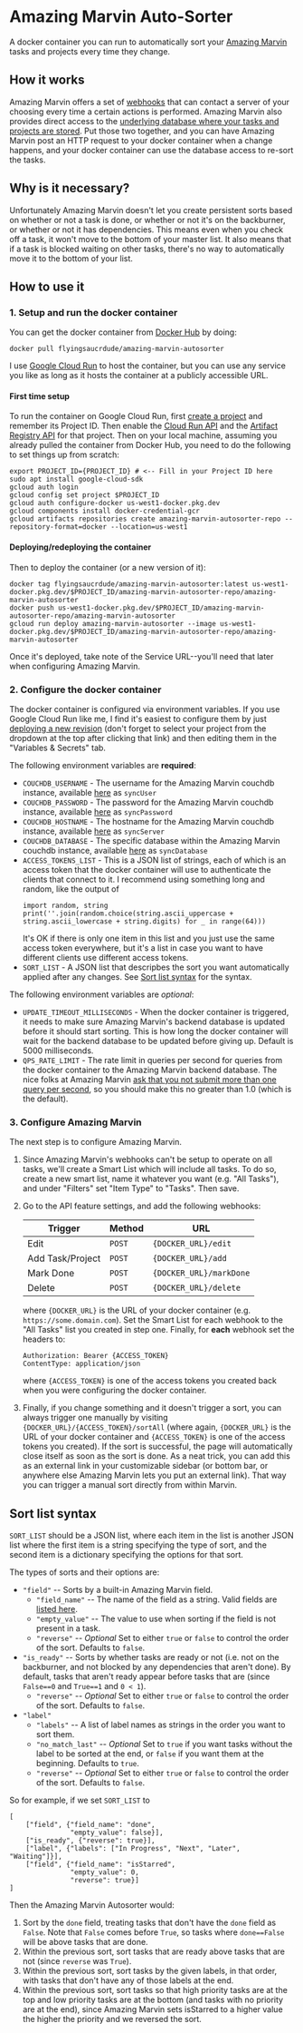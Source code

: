 # Amazing Marvin Auto-Sorter

A docker container you can run to automatically sort your [Amazing Marvin](https://amazingmarvin.com) tasks and projects every time they change.

## How it works 

Amazing Marvin offers a set of [webhooks](https://github.com/amazingmarvin/MarvinAPI/wiki/Webhooks) that can contact a server of your choosing every time a certain actions is performed. Amazing Marvin also provides direct access to the [underlying database where your tasks and projects are stored](https://github.com/amazingmarvin/MarvinAPI/wiki/Database-Access). Put those two together, and you can have Amazing Marvin post an HTTP request to your docker container when a change happens, and your docker container can use the database access to re-sort the tasks.

## Why is it necessary?

Unfortunately Amazing Marvin doesn't let you create persistent sorts based on whether or not a task is done, or whether or not it's on the backburner, or whether or not it has dependencies. This means even when you check off a task, it won't move to the bottom of your master list. It also means that if a task is blocked waiting on other tasks, there's no way to automatically move it to the bottom of your list.

## How to use it

### 1. Setup and run the docker container

You can get the docker container from [Docker Hub](https://hub.docker.com/r/flyingsaucrdude/amazing-marvin-autosorter) by doing:
```
docker pull flyingsaucrdude/amazing-marvin-autosorter
```

I use [Google Cloud Run](https://cloud.google.com/run) to host the container, but you can use any service you like as long as it hosts the container at a publicly accessible URL.

#### First time setup
To run the container on Google Cloud Run, first [create a project](https://console.cloud.google.com/projectcreate) and remember its Project ID. Then enable the [Cloud Run API](http://console.cloud.google.com/apis/library/run.googleapis.com) and the [Artifact Registry API](https://console.cloud.google.com/flows/enableapi?apiid=artifactregistry.googleapis.com&redirect=https://cloud.google.com/artifact-registry/docs/docker/quickstart) for that project. Then on your local machine, assuming you already pulled the container from Docker Hub, you need to do the following to set things up from scratch:
```
export PROJECT_ID={PROJECT_ID} # <-- Fill in your Project ID here
sudo apt install google-cloud-sdk
gcloud auth login
gcloud config set project $PROJECT_ID
gcloud auth configure-docker us-west1-docker.pkg.dev
gcloud components install docker-credential-gcr
gcloud artifacts repositories create amazing-marvin-autosorter-repo --repository-format=docker --location=us-west1
```

#### Deploying/redeploying the container
Then to deploy the container (or a new version of it):
```
docker tag flyingsaucrdude/amazing-marvin-autosorter:latest us-west1-docker.pkg.dev/$PROJECT_ID/amazing-marvin-autosorter-repo/amazing-marvin-autosorter
docker push us-west1-docker.pkg.dev/$PROJECT_ID/amazing-marvin-autosorter-repo/amazing-marvin-autosorter
gcloud run deploy amazing-marvin-autosorter --image us-west1-docker.pkg.dev/$PROJECT_ID/amazing-marvin-autosorter-repo/amazing-marvin-autosorter
```
Once it's deployed, take note of the Service URL--you'll need that later when configuring Amazing Marvin.

### 2. Configure the docker container

The docker container is configured via environment variables. If you use Google Cloud Run like me, I find it's easiest to configure them by just [deploying a new revision](https://console.cloud.google.com/run/deploy/us-west1/amazing-marvin-autosorter) (don't forget to select your project from the dropdown at the top after clicking that link) and then editing them in the "Variables & Secrets" tab.

The following environment variables are **required**:

* `COUCHDB_USERNAME` - The username for the Amazing Marvin couchdb instance, available [here](https://app.amazingmarvin.com/pre?api) as `syncUser`
* `COUCHDB_PASSWORD` - The password for the Amazing Marvin couchdb instance, available [here](https://app.amazingmarvin.com/pre?api) as `syncPassword`
* `COUCHDB_HOSTNAME` - The hostname for the Amazing Marvin couchdb instance, available [here](https://app.amazingmarvin.com/pre?api) as `syncServer`
* `COUCHDB_DATABASE` - The specific database within the Amazing Marvin couchdb instance, available [here](https://app.amazingmarvin.com/pre?api) as `syncDatabase`
* `ACCESS_TOKENS_LIST` - This is a JSON list of strings, each of which is an access token that the docker container will use to authenticate the clients that connect to it. I recommend using something long and random, like the output of 
   ```
   import random, string
   print(''.join(random.choice(string.ascii_uppercase + string.ascii_lowercase + string.digits) for _ in range(64)))
   ```
   It's OK if there is only one item in this list and you just use the same access token everywhere, but it's a list in case you want to have different clients use different access tokens.
* `SORT_LIST` - A JSON list that descripbes the sort you want automatically applied after any changes. See [Sort list syntax](#sort-list-syntax) for the syntax.

The following environment variables are *optional*:

* `UPDATE_TIMEOUT_MILLISECONDS` - When the docker container is triggered, it needs to make sure Amazing Marvin's backend database is updated before it should start sorting. This is how long the docker container will wait for the backend database to be updated before giving up. Default is 5000 milliseconds.
* `QPS_RATE_LIMIT` - The rate limit in queries per second for queries from the docker container to the Amazing Marvin backend database. The nice folks at Amazing Marvin [ask that you not submit more than one query per second](https://github.com/amazingmarvin/MarvinAPI/wiki#rate-limits), so you should make this no greater than 1.0 (which is the default).

### 3. Configure Amazing Marvin

The next step is to configure Amazing Marvin.

1. Since Amazing Marvin's webhooks can't be setup to operate on all tasks, we'll create a Smart List which will include all tasks. To do so, create a new smart list, name it whatever you want (e.g. "All Tasks"), and under "Filters" set "Item Type" to "Tasks". Then save.
2. Go to the API feature settings, and add the following webhooks:

   **Trigger** | **Method** | **URL**
   --- | --- | ---
   Edit | `POST` | `{DOCKER_URL}/edit`
   Add Task/Project | `POST` | `{DOCKER_URL}/add`
   Mark Done | `POST` | `{DOCKER_URL}/markDone`
   Delete | `POST` | `{DOCKER_URL}/delete`
   
   where `{DOCKER_URL}` is the URL of your docker container (e.g. `https://some.domain.com`). Set the Smart List for each webhook to the "All Tasks" list you created in step one. Finally, for **each** webhook set the headers to:
   ```
   Authorization: Bearer {ACCESS_TOKEN}
   ContentType: application/json
   ```
   where `{ACCESS_TOKEN}` is one of the access tokens you created back when you were configuring the docker container.
3. Finally, if you change something and it doesn't trigger a sort, you can always trigger one manually by visiting `{DOCKER_URL}/{ACCESS_TOKEN}/sortAll` (where again, `{DOCKER_URL}` is the URL of your docker container and `{ACCESS_TOKEN}` is one of the access tokens you created). If the sort is successful, the page will automatically close itself as soon as the sort is done. As a neat trick, you can add this as an external link in your customizable sidebar (or bottom bar, or anywhere else Amazing Marvin lets you put an external link). That way you can trigger a manual sort directly from within Marvin.

## Sort list syntax

`SORT_LIST` should be a JSON list, where each item in the list is another JSON list where the first item is a string specifying the type of sort, and the second item is a dictionary specifying the options for that sort.

The types of sorts and their options are:
- `"field"` -- Sorts by a built-in Amazing Marvin field.
  - `"field_name"` -- The name of the field as a string. Valid fields are [listed here](https://github.com/amazingmarvin/MarvinAPI/wiki/Marvin-Data-Types#tasks).
  - `"empty_value"` -- The value to use when sorting if the field is not present in a task.
  - `"reverse"` -- *Optional* Set to either `true` or `false` to control the order of the sort. Defaults to `false`.
- `"is_ready"` -- Sorts by whether tasks are ready or not (i.e. not on the backburner, and not blocked by any dependencies that aren't done). By default, tasks that aren't ready appear before tasks that are (since `False==0` and `True==1` and `0 < 1`).
  - `"reverse"` -- *Optional* Set to either `true` or `false` to control the order of the sort. Defaults to `false`.
- `"label"`
  - `"labels"` -- A list of label names as strings in the order you want to sort them.
  - `"no_match_last"` -- *Optional* Set to `true` if you want tasks without the label to be sorted at the end, or `false` if you want them at the beginning. Defaults to `true`.
  - `"reverse"` -- *Optional* Set to either `true` or `false` to control the order of the sort. Defaults to `false`.

So for example, if we set `SORT_LIST` to
```
[
    ["field", {"field_name": "done", 
               "empty_value": false}],
    ["is_ready", {"reverse": true}],
    ["label", {"labels": ["In Progress", "Next", "Later", "Waiting"]}],
    ["field", {"field_name": "isStarred", 
               "empty_value": 0, 
               "reverse": true}]
]
```
Then the Amazing Marvin Autosorter would:
1. Sort by the `done` field, treating tasks that don't have the `done` field as `False`. Note that `False` comes before `True`, so tasks where `done==False` will be above tasks that are done.
2. Within the previous sort, sort tasks that are ready above tasks that are not (since `reverse` was `True`).
3. Within the previous sort, sort tasks by the given labels, in that order, with tasks that don't have any of those labels at the end.
4. Within the previous sort, sort tasks so that high priority tasks are at the top and low priority tasks are at the bottom (and tasks with no priority are at the end), since Amazing Marvin sets isStarred to a higher value the higher the priority and we reversed the sort.
